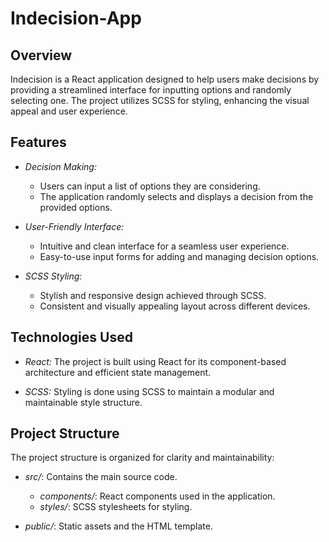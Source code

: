 # Indecision-App

## Overview

Indecision is a React application designed to help users make decisions by providing a streamlined interface for inputting options and randomly selecting one. The project utilizes SCSS for styling, enhancing the visual appeal and user experience.

## Features

- _Decision Making:_

  - Users can input a list of options they are considering.
  - The application randomly selects and displays a decision from the provided options.

- _User-Friendly Interface:_

  - Intuitive and clean interface for a seamless user experience.
  - Easy-to-use input forms for adding and managing decision options.

- _SCSS Styling:_
  - Stylish and responsive design achieved through SCSS.
  - Consistent and visually appealing layout across different devices.

## Technologies Used

- _React:_ The project is built using React for its component-based architecture and efficient state management.

- _SCSS:_ Styling is done using SCSS to maintain a modular and maintainable style structure.

## Project Structure

The project structure is organized for clarity and maintainability:

- _src/_: Contains the main source code.

  - _components/_: React components used in the application.
  - _styles/_: SCSS stylesheets for styling.

- _public/_: Static assets and the HTML template.

<!-- to run on local server -->
<!-- yarn run dev-server -->
<!-- node = 14.16.0 -->
